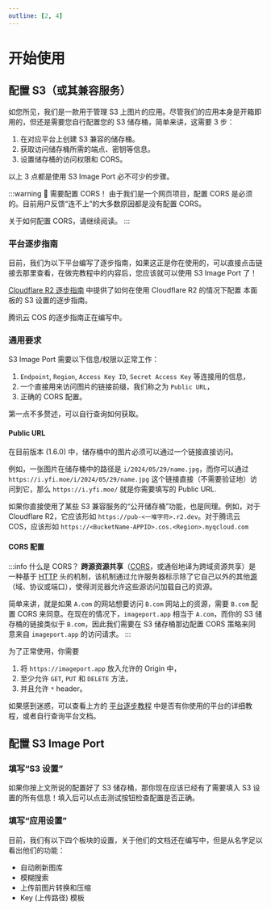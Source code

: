 ```yaml
---
outline: [2, 4]
---
```


# 开始使用

## 配置 S3（或其兼容服务）

如您所见，我们是一款用于管理 S3 上图片的应用。尽管我们的应用本身是开箱即用的，但还是需要您自行配置您的 S3 储存桶，简单来讲，这需要 3 步：

1. 在对应平台上创建 S3 兼容的储存桶。
2. 获取访问储存桶所需的端点、密钥等信息。
3. 设置储存桶的访问权限和 CORS。

以上 3 点都是使用 S3 Image Port 必不可少的步骤。

:::warning :red_circle: 需要配置 CORS！
由于我们是一个网页项目，配置 CORS 是必须的。目前用户反馈“连不上”的大多数原因都是没有配置 CORS。

关于如何配置 CORS，请继续阅读。
:::

### 平台逐步指南

目前，我们为以下平台编写了逐步指南，如果这正是你在使用的，可以直接点击链接去那里查看，在做完教程中的内容后，您应该就可以使用 S3 Image Port 了！

[Cloudflare R2 逐步指南](/zh/guide/for-cloudflare-r2) 中提供了如何在使用 Cloudflare R2 的情况下配置 本面板的 S3 设置的逐步指南。

腾讯云 COS 的逐步指南正在编写中。

### 通用要求

S3 Image Port 需要以下信息/权限以正常工作：

1. `Endpoint`, `Region`, `Access Key ID`, `Secret Access Key` 等连接用的信息，
2. 一个直接用来访问图片的链接前缀，我们称之为 `Public URL`，
3. 正确的 CORS 配置。

第一点不多赘述，可以自行查询如何获取。

#### Public URL

在目前版本 (1.6.0) 中，储存桶中的图片必须可以通过一个链接直接访问。

例如，一张图片在储存桶中的路径是 `i/2024/05/29/name.jpg`，而你可以通过 `https://i.yfi.moe/i/2024/05/29/name.jpg` 这个链接直接（不需要验证地）访问到它，那么 `https://i.yfi.moe/` 就是你需要填写的 Public URL.

如果你直接使用了某些 S3 兼容服务的“公开储存桶”功能，也是同理。例如，对于 Cloudflare R2，它应该形如 `https://pub-<一堆字符>.r2.dev`。对于腾讯云 COS，应该形如 `https://<BucketName-APPID>.cos.<Region>.myqcloud.com`

#### CORS 配置

:::info 什么是 CORS？
**跨源资源共享**（[CORS](https://developer.mozilla.org/zh-CN/docs/Glossary/CORS)，或通俗地译为跨域资源共享）是一种基于 [HTTP](https://developer.mozilla.org/zh-CN/docs/Glossary/HTTP) 头的机制，该机制通过允许服务器标示除了它自己以外的其他[源](https://developer.mozilla.org/zh-CN/docs/Glossary/Origin)（域、协议或端口），使得浏览器允许这些源访问加载自己的资源。

简单来讲，就是如果 `A.com` 的网站想要访问 `B.com` 网站上的资源，需要 `B.com` 配置 CORS 来同意。在现在的情况下，`imageport.app` 相当于 `A.com`，而你的 S3 储存桶的链接类似于 `B.com`，因此我们需要在 S3 储存桶那边配置 CORS 策略来同意来自 `imageport.app` 的访问请求。
:::

为了正常使用，你需要

1. 将 `https://imageport.app` 放入允许的 Origin 中，
2. 至少允许 `GET`, `PUT` 和 `DELETE` 方法，
3. 并且允许 `*` header。

如果感到迷惑，可以查看上方的 [平台逐步教程](#平台逐步指南) 中是否有你使用的平台的详细教程，或者自行查询平台文档。

## 配置 S3 Image Port

### 填写“S3 设置”

如果你按上文所说的配置好了 S3 储存桶，那你现在应该已经有了需要填入 S3 设置的所有信息！填入后可以点击测试按钮检查配置是否正确。

### 填写“应用设置”

目前，我们有以下四个板块的设置，关于他们的文档还在编写中，但是从名字足以看出他们的功能：

- 自动刷新图库
- 模糊搜索
- 上传前图片转换和压缩
- Key (上传路径) 模板
